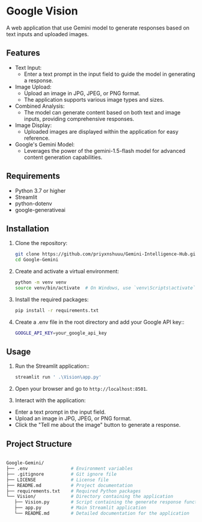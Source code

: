 # Google Vision

A web application that use Gemini model to generate responses based on text inputs and uploaded images.

## Features

- Text Input:
  - Enter a text prompt in the input field to guide the model in generating a response.
- Image Upload:
  - Upload an image in JPG, JPEG, or PNG format.
  - The application supports various image types and sizes.
- Combined Analysis:
  - The model can generate content based on both text and image inputs, providing comprehensive responses.
- Image Display:
  - Uploaded images are displayed within the application for easy reference.
- Google's Gemini Model:
  - Leverages the power of the gemini-1.5-flash model for advanced content generation capabilities.

## Requirements

- Python 3.7 or higher
- Streamlit
- python-dotenv
- google-generativeai

## Installation

1. Clone the repository:

   ```bash
   git clone https://github.com/priyxnshuuu/Gemini-Intelligence-Hub.git
   cd Google-Gemini

   ```

2. Create and activate a virtual environment:

   ```bash
   python -m venv venv
   source venv/bin/activate  # On Windows, use `venv\Scripts\activate`

   ```

3. Install the required packages:

   ```bash
   pip install -r requirements.txt

   ```

4. Create a .env file in the root directory and add your Google API key::
   ```bash
   GOOGLE_API_KEY=your_google_api_key
   ```

## Usage

1. Run the Streamlit application::

   ```bash
   streamlit run ' .\Vision\app.py'

   ```

2. Open your browser and go to `http://localhost:8501`.

3. Interact with the application:

- Enter a text prompt in the input field.
- Upload an image in JPG, JPEG, or PNG format.
- Click the "Tell me about the image" button to generate a response.

## Project Structure

```bash

Google-Gemini/
├── .env                # Environment variables
├── .gitignore          # Git ignore file
├── LICENSE             # License file
├── README.md           # Project documentation
├── requirements.txt    # Required Python packages
└── Vision/             # Directory containing the application
   ├── Vision.py        # Script containing the generate response functions
   ├── app.py           # Main Streamlit application
   └── README.md        # Detailed documentation for the application
```
